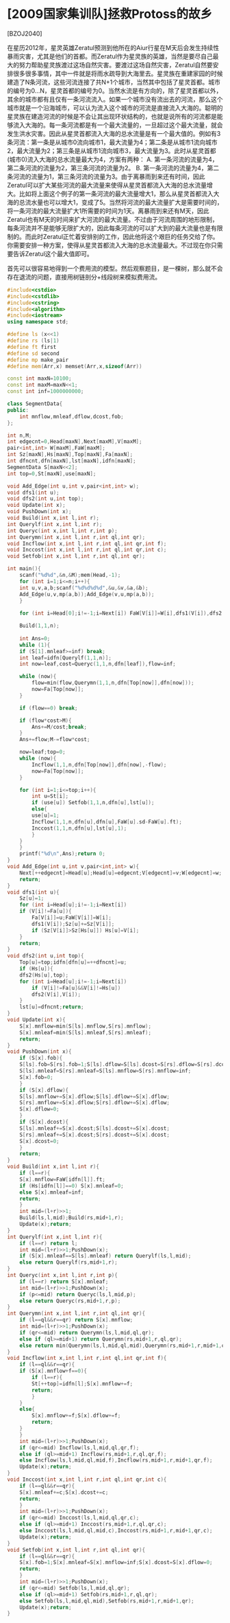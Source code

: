 # [2009国家集训队]拯救Protoss的故乡
[BZOJ2040]

在星历2012年，星灵英雄Zeratul预测到他所在的Aiur行星在M天后会发生持续性暴雨灾害，尤其是他们的首都。而Zeratul作为星灵族的英雄，当然是要尽自己最大的努力帮助星灵族渡过这场自然灾害。要渡过这场自然灾害，Zeratul自然要安排很多很多事情，其中一件就是将雨水疏导到大海里去。星灵族在重建家园的时候建造了N条河流，这些河流连接了共N+1个城市，当然其中包括了星灵首都。城市的编号为0…N，星灵首都的编号为0。当然水流是有方向的，除了星灵首都以外，其余的城市都有且仅有一条河流流入。如果一个城市没有流出去的河流，那么这个城市就是一个沿海城市，可以认为流入这个城市的河流是直接流入大海的。聪明的星灵族在建造河流的时候是不会让其出现环状结构的，也就是说所有的河流都是能够流入大海的。每一条河流都是有一个最大流量的，一旦超过这个最大流量，就会发生洪水灾害。因此从星灵首都流入大海的总水流量是有一个最大值的。例如有3条河流：第一条是从城市0流向城市1，最大流量为4；第二条是从城市1流向城市2，最大流量为2；第三条是从城市1流向城市3，最大流量为3。此时从星灵首都(城市0)流入大海的总水流量最大为4，方案有两种： A. 第一条河流的流量为4，第二条河流的流量为2，第三条河流的流量为2。 B. 第一条河流的流量为4，第二条河流的流量为1，第三条河流的流量为3。由于离暴雨到来还有时间，因此Zeratul可以扩大某些河流的最大流量来使得从星灵首都流入大海的总水流量增大。比如将上面这个例子的第一条河流的最大流量增大1，那么从星灵首都流入大海的总流水量也可以增大1，变成了5。当然将河流的最大流量扩大是需要时间的，将一条河流的最大流量扩大1所需要的时间为1天。离暴雨到来还有M天，因此Zeratul也有M天的时间来扩大河流的最大流量。不过由于河流周围的地形限制，每条河流并不是能够无限扩大的，因此每条河流的可以扩大到的最大流量也是有限制的。而此时Zeratul正忙着安排别的工作，因此他将这个艰巨的任务交给了你。你需要安排一种方案，使得从星灵首都流入大海的总水流量最大。不过现在你只需要告诉Zeratul这个最大值即可。

首先可以很容易地得到一个费用流的模型。然后观察题目，是一棵树，那么就不会存在退流的问题，直接用树链剖分+线段树来模拟费用流。

```cpp
#include<cstdio>
#include<cstdlib>
#include<cstring>
#include<algorithm>
#include<iostream>
using namespace std;

#define ls (x<<1)
#define rs (ls|1)
#define ft first
#define sd second
#define mp make_pair
#define mem(Arr,x) memset(Arr,x,sizeof(Arr))

const int maxN=10100;
const int maxM=maxN<<1;
const int inf=1000000000;

class SegmentData{
public:
    int mnflow,mnleaf,dflow,dcost,fob;
};

int n,M;
int edgecnt=0,Head[maxN],Next[maxM],V[maxM];
pair<int,int> W[maxM],FaW[maxM];
int Sz[maxN],Hs[maxN],Top[maxN],Fa[maxN];
int dfncnt,dfn[maxN],lst[maxN],idfn[maxN];
SegmentData S[maxN<<2];
int top=0,St[maxN],use[maxN];

void Add_Edge(int u,int v,pair<int,int> w);
void dfs1(int u);
void dfs2(int u,int top);
void Update(int x);
void PushDown(int x);
void Build(int x,int l,int r);
int Querylf(int x,int l,int r);
int Queryc(int x,int l,int r,int p);
int Querymn(int x,int l,int r,int ql,int qr);
void Incflow(int x,int l,int r,int ql,int qr,int f);
void Inccost(int x,int l,int r,int ql,int qr,int c);
void Setfob(int x,int l,int r,int ql,int qr);

int main(){
    scanf("%d%d",&n,&M);mem(Head,-1);
    for (int i=1;i<=n;i++){
	int u,v,a,b;scanf("%d%d%d%d",&u,&v,&a,&b);
	Add_Edge(u,v,mp(a,b));Add_Edge(v,u,mp(a,b));
    }
    
    for (int i=Head[0];i!=-1;i=Next[i]) FaW[V[i]]=W[i],dfs1(V[i]),dfs2(V[i],V[i]);

    Build(1,1,n);
    
    int Ans=0;
    while (1){
	if (S[1].mnleaf>=inf) break;
	int leaf=idfn[Querylf(1,1,n)];
	int now=leaf,cost=Queryc(1,1,n,dfn[leaf]),flow=inf;

	while (now){
	    flow=min(flow,Querymn(1,1,n,dfn[Top[now]],dfn[now]));
	    now=Fa[Top[now]];
	}

	if (flow==0) break;

	if (flow*cost>M){
	    Ans+=M/cost;break;
	}
	Ans+=flow;M-=flow*cost;

	now=leaf;top=0;
	while (now){
	    Incflow(1,1,n,dfn[Top[now]],dfn[now],-flow);
	    now=Fa[Top[now]];
	}

	for (int i=1;i<=top;i++){
	    int u=St[i];
	    if (use[u]) Setfob(1,1,n,dfn[u],lst[u]);
	    else{
		use[u]=1;
		Incflow(1,1,n,dfn[u],dfn[u],FaW[u].sd-FaW[u].ft);
		Inccost(1,1,n,dfn[u],lst[u],1);
	    }
	}
    }
    printf("%d\n",Ans);return 0;
}
void Add_Edge(int u,int v,pair<int,int> w){
    Next[++edgecnt]=Head[u];Head[u]=edgecnt;V[edgecnt]=v;W[edgecnt]=w;
    return;
}
void dfs1(int u){
    Sz[u]=1;
    for (int i=Head[u];i!=-1;i=Next[i])
	if (V[i]!=Fa[u]){
	    Fa[V[i]]=u;FaW[V[i]]=W[i];
	    dfs1(V[i]);Sz[u]+=Sz[V[i]];
	    if (Sz[V[i]]>Sz[Hs[u]]) Hs[u]=V[i];
	}
    return;
}
void dfs2(int u,int top){
    Top[u]=top;idfn[dfn[u]=++dfncnt]=u;
    if (Hs[u]){
	dfs2(Hs[u],top);
	for (int i=Head[u];i!=-1;i=Next[i])
	    if (V[i]!=Fa[u]&&V[i]!=Hs[u])
		dfs2(V[i],V[i]);
    }
    lst[u]=dfncnt;return;
}
void Update(int x){
    S[x].mnflow=min(S[ls].mnflow,S[rs].mnflow);
    S[x].mnleaf=min(S[ls].mnleaf,S[rs].mnleaf);
    return;
}
void PushDown(int x){
    if (S[x].fob){
	S[ls].fob=S[rs].fob=1;S[ls].dflow=S[ls].dcost=S[rs].dflow=S[rs].dcost=0;
	S[ls].mnleaf=S[rs].mnleaf=S[ls].mnflow=S[rs].mnflow=inf;
	S[x].fob=0;
    }
    if (S[x].dflow){
	S[ls].mnflow+=S[x].dflow;S[ls].dflow+=S[x].dflow;
	S[rs].mnflow+=S[x].dflow;S[rs].dflow+=S[x].dflow;
	S[x].dflow=0;
    }
    if (S[x].dcost){
	S[ls].mnleaf+=S[x].dcost;S[ls].dcost+=S[x].dcost;
	S[rs].mnleaf+=S[x].dcost;S[rs].dcost+=S[x].dcost;
	S[x].dcost=0;
    }
    return;
}
void Build(int x,int l,int r){
    if (l==r){
	S[x].mnflow=FaW[idfn[l]].ft;
	if (Hs[idfn[l]]==0) S[x].mnleaf=0;
	else S[x].mnleaf=inf;
	return;
    }
    int mid=(l+r)>>1;
    Build(ls,l,mid);Build(rs,mid+1,r);
    Update(x);return;
}
int Querylf(int x,int l,int r){
    if (l==r) return l;
    int mid=(l+r)>>1;PushDown(x);
    if (S[x].mnleaf==S[ls].mnleaf) return Querylf(ls,l,mid);
    else return Querylf(rs,mid+1,r);
}
int Queryc(int x,int l,int r,int p){
    if (l==r) return S[x].mnleaf;
    int mid=(l+r)>>1;PushDown(x);
    if (p<=mid) return Queryc(ls,l,mid,p);
    else return Queryc(rs,mid+1,r,p);
}
int Querymn(int x,int l,int r,int ql,int qr){
    if (l==ql&&r==qr) return S[x].mnflow;
    int mid=(l+r)>>1;PushDown(x);
    if (qr<=mid) return Querymn(ls,l,mid,ql,qr);
    else if (ql>=mid+1) return Querymn(rs,mid+1,r,ql,qr);
    else return min(Querymn(ls,l,mid,ql,mid),Querymn(rs,mid+1,r,mid+1,qr));
}
void Incflow(int x,int l,int r,int ql,int qr,int f){
    if (l==ql&&r==qr){
	if (S[x].mnflow+f==0){
	    if (l==r){
		St[++top]=idfn[l];S[x].mnflow+=f;
		return;
	    }
	}
	else{
	    S[x].mnflow+=f;S[x].dflow+=f;
	    return;
	}
    }
    int mid=(l+r)>>1;PushDown(x);
    if (qr<=mid) Incflow(ls,l,mid,ql,qr,f);
    else if (ql>=mid+1) Incflow(rs,mid+1,r,ql,qr,f);
    else Incflow(ls,l,mid,ql,mid,f),Incflow(rs,mid+1,r,mid+1,qr,f);
    Update(x);return;
}
void Inccost(int x,int l,int r,int ql,int qr,int c){
    if (l==ql&&r==qr){
	S[x].mnleaf+=c;S[x].dcost+=c;
	return;
    }
    int mid=(l+r)>>1;PushDown(x);
    if (qr<=mid) Inccost(ls,l,mid,ql,qr,c);
    else if (ql>=mid+1) Inccost(rs,mid+1,r,ql,qr,c);
    else Inccost(ls,l,mid,ql,mid,c),Inccost(rs,mid+1,r,mid+1,qr,c);
    Update(x);return;
}
void Setfob(int x,int l,int r,int ql,int qr){
    if (l==ql&&r==qr){
	S[x].fob=1;S[x].mnleaf=S[x].mnflow=inf;S[x].dcost=S[x].dflow=0;
	return;
    }
    int mid=(l+r)>>1;PushDown(x);
    if (qr<=mid) Setfob(ls,l,mid,ql,qr);
    else if (ql>=mid+1) Setfob(rs,mid+1,r,ql,qr);
    else Setfob(ls,l,mid,ql,mid),Setfob(rs,mid+1,r,mid+1,qr);
    Update(x);return;
}
```